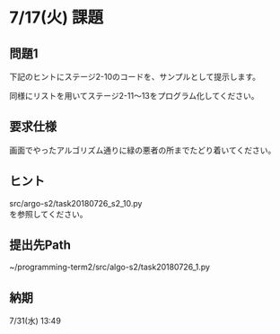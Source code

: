 # 7/17(火) 課題

## 問題1

下記のヒントにステージ2-10のコードを、サンプルとして提示します。

同様にリストを用いてステージ2-11〜13をプログラム化してください。

## 要求仕様

画面でやったアルゴリズム通りに緑の悪者の所までたどり着いてください。

## ヒント

src/argo-s2/task20180726_s2_10.py  
を参照してください。

## 提出先Path

~/programming-term2/src/algo-s2/task20180726_1.py

## 納期

7/31(水) 13:49
